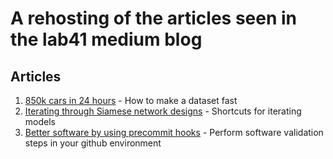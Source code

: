 # A rehosting of the articles seen in the lab41 medium blog

## Articles
1. [850k cars in 24 hours](850kimages) - How to make a dataset fast
1. [Iterating through Siamese network designs](fastsiamese) - Shortcuts for iterating models 
1. [Better software by using precommit hooks](precommithooks) - Perform software validation steps in your github environment
